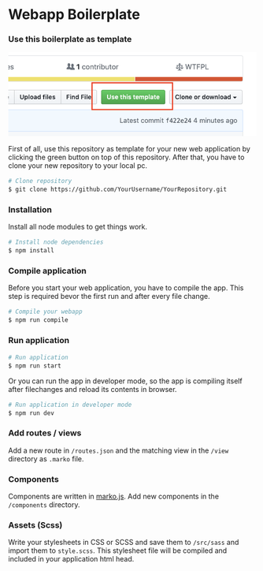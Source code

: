 # Webapp Boilerplate

### Use this boilerplate as template

![Use this Template](assets/image/use-template.png)

First of all, use this repository as template for your new web application by clicking the green button on top of this repository. After that, you have to clone your new repository to your local pc.

```bash
# Clone repository
$ git clone https://github.com/YourUsername/YourRepository.git
```

### Installation

Install all node modules to get things work.

```bash
# Install node dependencies
$ npm install
```

### Compile application

Before you start your web application, you have to compile the app. This step is required bevor the first run and after every file change.

```bash
# Compile your webapp
$ npm run compile
```

### Run application

```bash
# Run application
$ npm run start
```

Or you can run the app in developer mode, so the app is compiling itself after filechanges and reload its contents in browser.

```bash
# Run application in developer mode
$ npm run dev
```

### Add routes / views

Add a new route in `/routes.json` and the matching view in the `/view` directory as `.marko` file.

### Components

Components are written in [marko.js](https://github.com/marko-js/marko). Add new components in the `/components` directory.

### Assets (Scss)

Write your stylesheets in CSS or SCSS and save them to `/src/sass` and import them to `style.scss`. This stylesheet file will be compiled and included in your application html head.
